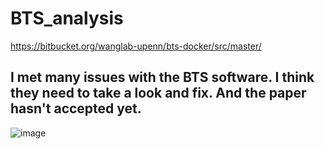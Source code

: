 # BTS_analysis
https://bitbucket.org/wanglab-upenn/bts-docker/src/master/

## I met many issues with the BTS software. I think they need to take a look and fix. And the paper hasn't accepted yet. 

 ![image](https://github.com/user-attachments/assets/e4c09669-0f60-4a46-92a5-79fd100b7301)

